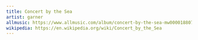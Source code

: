 ```yaml
---
title: Concert by the Sea
artist: garner
allmusic: https://www.allmusic.com/album/concert-by-the-sea-mw0000188078
wikipedia: https://en.wikipedia.org/wiki/Concert_by_the_Sea
---
```

